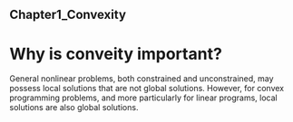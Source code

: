## Chapter1_Convexity

# Why is conveity important? 

General nonlinear problems, both constrained and unconstrained, may possess local solutions that are not global solutions. However, for convex programming problems, and more particularly for linear programs, local solutions are also global solutions. 


